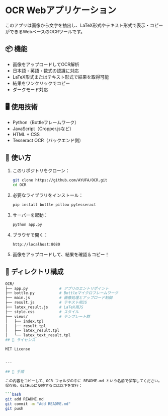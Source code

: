 # OCR Webアプリケーション

このアプリは画像から文字を抽出し、LaTeX形式やテキスト形式で表示・コピーができるWebベースのOCRツールです。

## 📦 機能

- 画像をアップロードしてOCR解析
- 日本語・英語・数式の認識に対応
- LaTeX形式またはテキスト形式で結果を取得可能
- 結果をワンクリックでコピー
- ダークモード対応

## 🖥️ 使用技術

- Python（Bottleフレームワーク）
- JavaScript（Cropper.jsなど）
- HTML + CSS
- Tesseract OCR（バックエンド側）

## 🚀 使い方

1. このリポジトリをクローン：
   ```bash
   git clone https://github.com/AYUFA/OCR.git
   cd OCR

2. 必要なライブラリをインストール：
   ```bash
   pip install bottle pillow pytesseract

3. サーバーを起動：
   ```bash
   python app.py
   
4. ブラウザで開く：
   ```arduino
   http://localhost:8080
   
5. 画像をアップロードして、結果を確認＆コピー！

## 📂 ディレクトリ構成

   ```bash
OCR/
├── app.py              # アプリのエントリポイント
├── bottle.py           # Bottleマイクロフレームワーク
├── main.js             # 画像処理とアップロード制御
├── result.js           # テキスト用JS
├── latex_result.js     # LaTeX用JS
├── style.css           # スタイル
├── views/              # テンプレート群
│   ├── index.tpl
│   ├── result.tpl
│   ├── latex_result.tpl
│   └── latex_text_result.tpl
## 📄 ライセンス

MIT License


---

## 📝 手順

この内容をコピーして、OCR フォルダの中に README.md という名前で保存してください。  
保存後、GitHubに反映するには以下を実行：

   ```bash
git add README.md
git commit -m "Add README.md"
git push
